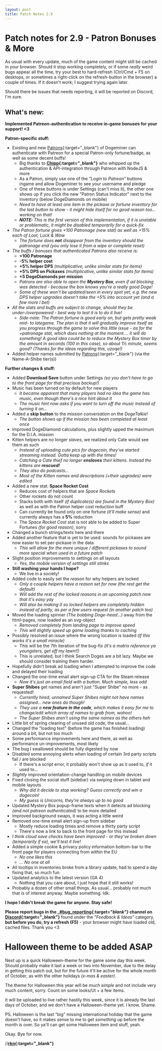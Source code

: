 ```yaml
---
layout: post
title: Patch Notes 2.9
---
```



# Patch notes for 2.9 - Patron Bonuses & More

As usual with every update, much of the game content might still be cached in your browser. Should it stop working completely, or if some _really_ weird bugs appear all the time, try your best to hard-refresh (Ctrl/Cmd + F5 on desktops, or sometimes a right-click on the refresh-button in the browser) a couple of times. If it doesn't work; I suggest trying again later.

Should there be issues that needs reporting, it will be reported on Discord, I'm sure. 

## What's new:

**Implemented Patreon-authentication to receive in-game bonuses for your support! <3**

**Patron-specific stuff:**

+ Existing and new [Patrons](https://patreon.com/dogeminer){:target="_blank"} of Dogeminer can authenticate with Patreon for a special Patron-only fortune/badge, as well as some decent buffs!
    - Big thanks to **[Chipp](https://github.com/chippi){:target="_blank"}** who whipped up the authentication & API-integration through Patreon with NodeJS & more
    - As a Patron, simply use one of the _"Login to Patreon"_ buttons ingame and allow Dogeminer to see your username and pledge
    - One of these buttons is under Settings (can't miss it), the other one shows up if you click the new "Patron Status Indicator" next to the inventory (below DogeDiamonds on mobile)
    - _Need to have at least one item in the pickaxe or fortune inventory for the last button to show - it might hide itself for no good reason too... working on that!_
    - _**NOTE:** This is the first version of this implementation, if it is unstable or problematic, it might be disabled temporarily for a quick-fix_
+ _The Patron fortune gives +100 Patronage (new stat) as well as +15% each of Loot, Luck & Wow_
    - _The fortune does **not** disappear from the inventory should the patronage end (you only lose it from a wipe or complete reset)_
+ _The buffs / bonuses that authenticated Patrons also receive is:_
    - **+100 Patronage**
    - **-5% helper cost**
    - **+5% helper DPS** _(multiplicative, unlike similar stats for items)_
    - **+5% DPS on Pickaxes** _(multiplicative, unlike similar stats for items)_
    - **+5 DogeDiamonds per mission**
    - _Patrons are also able to open the **Mystery Box**, even if ad blocking was detected - because the box knows you're a really good Doge!_
    - _Some of these won't be updated/seen in every spot yet, e.g. the new DPS helper upgrades doesn't take the +5% into account yet (and a few more I bet)_
+ _All the stats and buffs are subject to change, should they be under-/overpowered - best way to test it is to do it live!_
    - _Side-note: The Patron fortune is good early on, but gets pretty weak mid- to lategame. The plan is that it will gradually improve itself as you progress through the game to solve this little issue - as for the +patronage stat, which does nothing at the moment.... it will do something! A good idea could be to reduce the Mystery Box timer by the amount in seconds (100 in this case), so about 1½ minute, seems good? (Thanks for the ideas regarding this, uzoqe!)_
+ Added helper names submitted by [Patrons](https://patreon.com/dogeminer){:target="_blank"} (via the Name-A-Shibe tier(s))

**Further changes & stuff:**

+ Added **Download Save** button under Settings _(so you don't have to go to the front page for that precious backup!)_
+ Music has been turned on by default for new players
    - _It became apparent that many players had no idea the game has music, even though there's a nice hint about it_
    - _The music hint now asks if you want to turn off the music instead of turning it on..._
+ Added a **skip button** to the _mission conversation_ on the _DogeTalkie_!
    - _The button shows up if the mission has been completed at least once_  
+ Improved DogeDiamond calculations, plus slightly upped the maximum for the D.I.A. mission
+ Kitten helpers are no longer _slaves_, we realized only Cate would see them as such
    - _Instead of uploading cute pics for dogecoin, they've started streaming instead. Gotta keep up with the times!_
    - _Catching a Cate thief no longer **enslaves** their kittens. Instead the kittens are **rescued!**_
    - _They also do podcasts..._
    - _Most of the Kitten names and descriptions (+their upgrades) were edited_
+ Added a new stat: **Space Rocket Cost**
    - Reduces cost of helpers that are _Space Rockets_
    - Other rockets do not count
    - Stacks both with itself _(if duplicate(s) are found in the Mystery Box)_ as well as with the Patron helper cost reduction buff
    - Can currently be found only on one fortune _(it'll make sense)_ and currently always has a **5%** reduction
    - The _Space Rocket Cost_ stat is not able to be added to Super Fortunes _(for good reason)_, sorry
+ Changed a bunch strings/texts here and there
+ Added another feature that is yet to be used: sounds for pickaxes are now easier to set per-pickaxe in the data
    - _This will allow for the more unique / different pickaxes to sound more special when used in a future patch_
+ Slight position improvements to settings on all layouts
    - _Yes, the mobile version of settings still stinks_
+ **Still washing your hands I hope?**
    - We live in a society!
+ Added code to easily set the _reason_ for why helpers are locked
    - _Only a couple helpers have a reason set for now (the rest get the default)_
    - _Will add the rest of the locked reasons in an upcoming patch now that it's easy yay_
    - _Will also be making it so locked helpers are completely hidden instead of partly, as per a few users request (in another patch too)_
+ Moved the loading spinner _(The bobbing Doge-head...)_ away from the html-pages, now loaded as an svg-object
    - _Removed completely from landing page to improve speed_
    - _This will slightly speed up game loading thanks to caching_
+ Possibly resolved an issue where the wrong location is loaded _(if this works it's a small miracle)_
    - This will be the 7th iteration of the bug-fix _(it's a matrix reference ya youngsters, get off my lawn!!)_
    - This is unrelated, but I think Search Doges are a bit lazy. Maybe we should consider training them harder.
+ Hopefully didn't break ad loading when I attempted to improve the code and delayed their loading
+ Changed the one-time email alert sign-up CTA for the Steam release
    - _Now it's just an email field with a button. Much simple, less odd_
+ **Super Shibes** get names and aren't just "Super Shibe" no more - as requested!
    - _Currently hired, unnamed Super Shibes might not have names assigned... new ones do though!_ 
    - _They use a **new feature in the code**, which makes it easy for me to change/edit which array of names to grab from, wohoo!_
    - _The Super Shibes aren't using the same names as the others heh_ 
+ Little bit of spring cleaning of unused old code, the usual...
+ Changed the "loading text" (before the game has finished loading) around a bit, but not too much
+ Some performance improvements here and there, as well as performance un-improvements, most likely
+ The bug I swallowed should be fully digested by now
+ Disabled some annoying alerts when loading of certain 3rd party scripts fail / are blocked
    - If there's a script error, it probably won't show up as it used to, _if_ it used to...
+ _Slightly_ improved orientation-change handling on mobile devices
+ Fixed closing the social stuff (sidebar) via swiping down in tablet and mobile layouts
    - _Why did it decide to stop working? Guess correctly and win a dogecoin!_
    - _My guess is Unicorns, they're always up to no good_
+ Updated Mystery Box popup-frame texts when it detects ad blocking _(and not patreon authenticated)_ to be more detailed
+ Improved background swaps, it was acting a little weird
+ Removed one-time email alert sign-up from sidebar
    - Mostly reduce loading times and remove a thirty party script
    - There's now a link to back to the front page for this instead
+ _I think cloud save checks have been improved - or they've broken down (temporarily if so), we'll test it live!_ 
+ Added a simple cookie & privacy policy information bottom-bar to the front page for players connecting from within the EU
    - _No one likes this_
    - _... No one at all_
+ All tooltips in inventories broke from a library update, had to spend a day fixing that, so much fun
+ Updated analytics to the latest version (GA 4)
    - Nothing that you care about, I just hope that it still works!
+ Probably a dozen of other small things. As usual... probably not much that is of interest anyway. Maybe something. Idk.


__I hope I didn't break the game for anyone. Stay safe!__

**Please report bugs in the _[#bug_reporting](https://dogeminer2.com/discord){:target="_blank"}_ channel on [Discord](https://dogeminer2.com/discord){:target="_blank"}** found under the _"Feedback & Ideas"_ category, **but before you do, try a refresh (F5)** - your browser might have loaded old, cached files. Thank you <3


# Halloween theme to be added ASAP

Next up is a quick Halloween-theme for the game some day this week. Should probably make it last a week or two into November, due to the delay in getting this patch out, but for the future it'll be active for the whole month of October, as with the other holidays _(x-mas & easter)_.

The theme for Halloween this year will be _much simple_ and not include very much content, sorry. Count on some looks/UI + a few items.

It will be uploaded to live rather hastily this week, since it is already the last days of October, and we don't have a Halloween-theme yet. I know. Shame.

PS. Halloween is the last "big" missing international holiday that the game doesn't have, so it makes sense to me to get _something_ up before the month is over. So ya'll can get some Halloween item and stuff, yeah.

Okay. Bye for now.

//**[rkn](https://twitter.com/rkn_dev){:target="_blank"}**

